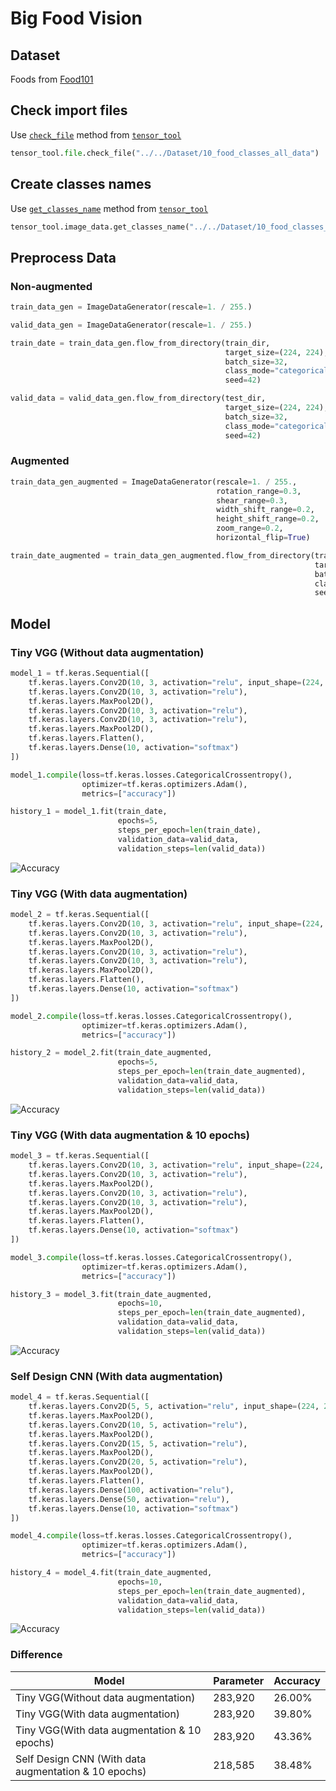 # Big Food Vision

## Dataset

Foods from [Food101](https://www.kaggle.com/kmader/food41)

## Check import files

Use [`check_file`](https://github.com/UncleThree0402/LearningTensorFlow/blob/master/tensor_tool/file.py) method
from [`tensor_tool`](https://github.com/UncleThree0402/LearningTensorFlow/tree/master/tensor_tool)

```python
tensor_tool.file.check_file("../../Dataset/10_food_classes_all_data")
```

## Create classes names

Use [`get_classes_name`](https://github.com/UncleThree0402/LearningTensorFlow/blob/master/tensor_tool/file.py) method
from [`tensor_tool`](https://github.com/UncleThree0402/LearningTensorFlow/tree/master/tensor_tool)

```python
tensor_tool.image_data.get_classes_name("../../Dataset/10_food_classes_all_data/train")
```

## Preprocess Data

### Non-augmented

```python
train_data_gen = ImageDataGenerator(rescale=1. / 255.)

valid_data_gen = ImageDataGenerator(rescale=1. / 255.)

train_date = train_data_gen.flow_from_directory(train_dir,
                                                target_size=(224, 224),
                                                batch_size=32,
                                                class_mode="categorical",
                                                seed=42)

valid_data = valid_data_gen.flow_from_directory(test_dir,
                                                target_size=(224, 224),
                                                batch_size=32,
                                                class_mode="categorical",
                                                seed=42)
```

### Augmented

```python
train_data_gen_augmented = ImageDataGenerator(rescale=1. / 255.,
                                              rotation_range=0.3,
                                              shear_range=0.3,
                                              width_shift_range=0.2,
                                              height_shift_range=0.2,
                                              zoom_range=0.2,
                                              horizontal_flip=True)

train_date_augmented = train_data_gen_augmented.flow_from_directory(train_dir,
                                                                    target_size=(224, 224),
                                                                    batch_size=32,
                                                                    class_mode="categorical",
                                                                    seed=42)
```

## Model

### Tiny VGG (Without data augmentation)

```python
model_1 = tf.keras.Sequential([
    tf.keras.layers.Conv2D(10, 3, activation="relu", input_shape=(224, 224, 3)),
    tf.keras.layers.Conv2D(10, 3, activation="relu"),
    tf.keras.layers.MaxPool2D(),
    tf.keras.layers.Conv2D(10, 3, activation="relu"),
    tf.keras.layers.Conv2D(10, 3, activation="relu"),
    tf.keras.layers.MaxPool2D(),
    tf.keras.layers.Flatten(),
    tf.keras.layers.Dense(10, activation="softmax")
])

model_1.compile(loss=tf.keras.losses.CategoricalCrossentropy(),
                optimizer=tf.keras.optimizers.Adam(),
                metrics=["accuracy"])

history_1 = model_1.fit(train_date,
                        epochs=5,
                        steps_per_epoch=len(train_date),
                        validation_data=valid_data,
                        validation_steps=len(valid_data))
```
![Accuracy](https://github.com/UncleThree0402/LearningTensorFlow/blob/master/CVnCNN/Multiclass/Image/tiny_vgg_not_augmented.png)

### Tiny VGG (With data augmentation)

```python
model_2 = tf.keras.Sequential([
    tf.keras.layers.Conv2D(10, 3, activation="relu", input_shape=(224, 224, 3)),
    tf.keras.layers.Conv2D(10, 3, activation="relu"),
    tf.keras.layers.MaxPool2D(),
    tf.keras.layers.Conv2D(10, 3, activation="relu"),
    tf.keras.layers.Conv2D(10, 3, activation="relu"),
    tf.keras.layers.MaxPool2D(),
    tf.keras.layers.Flatten(),
    tf.keras.layers.Dense(10, activation="softmax")
])

model_2.compile(loss=tf.keras.losses.CategoricalCrossentropy(),
                optimizer=tf.keras.optimizers.Adam(),
                metrics=["accuracy"])

history_2 = model_2.fit(train_date_augmented,
                        epochs=5,
                        steps_per_epoch=len(train_date_augmented),
                        validation_data=valid_data,
                        validation_steps=len(valid_data))
```
![Accuracy](https://github.com/UncleThree0402/LearningTensorFlow/blob/master/CVnCNN/Multiclass/Image/tiny_vgg_augmented.png)

### Tiny VGG (With data augmentation & 10 epochs)

```python
model_3 = tf.keras.Sequential([
    tf.keras.layers.Conv2D(10, 3, activation="relu", input_shape=(224, 224, 3)),
    tf.keras.layers.Conv2D(10, 3, activation="relu"),
    tf.keras.layers.MaxPool2D(),
    tf.keras.layers.Conv2D(10, 3, activation="relu"),
    tf.keras.layers.Conv2D(10, 3, activation="relu"),
    tf.keras.layers.MaxPool2D(),
    tf.keras.layers.Flatten(),
    tf.keras.layers.Dense(10, activation="softmax")
])

model_3.compile(loss=tf.keras.losses.CategoricalCrossentropy(),
                optimizer=tf.keras.optimizers.Adam(),
                metrics=["accuracy"])

history_3 = model_3.fit(train_date_augmented,
                        epochs=10,
                        steps_per_epoch=len(train_date_augmented),
                        validation_data=valid_data,
                        validation_steps=len(valid_data))
```
![Accuracy](https://github.com/UncleThree0402/LearningTensorFlow/blob/master/CVnCNN/Multiclass/Image/tiny_vgg_augmented_10epochs.png)

### Self Design CNN (With data augmentation)

```python
model_4 = tf.keras.Sequential([
    tf.keras.layers.Conv2D(5, 5, activation="relu", input_shape=(224, 224, 3)),
    tf.keras.layers.MaxPool2D(),
    tf.keras.layers.Conv2D(10, 5, activation="relu"),
    tf.keras.layers.MaxPool2D(),
    tf.keras.layers.Conv2D(15, 5, activation="relu"),
    tf.keras.layers.MaxPool2D(),
    tf.keras.layers.Conv2D(20, 5, activation="relu"),
    tf.keras.layers.MaxPool2D(),
    tf.keras.layers.Flatten(),
    tf.keras.layers.Dense(100, activation="relu"),
    tf.keras.layers.Dense(50, activation="relu"),
    tf.keras.layers.Dense(10, activation="softmax")
])

model_4.compile(loss=tf.keras.losses.CategoricalCrossentropy(),
                optimizer=tf.keras.optimizers.Adam(),
                metrics=["accuracy"])

history_4 = model_4.fit(train_date_augmented,
                        epochs=10,
                        steps_per_epoch=len(train_date_augmented),
                        validation_data=valid_data,
                        validation_steps=len(valid_data))
```
![Accuracy](https://github.com/UncleThree0402/LearningTensorFlow/blob/master/CVnCNN/Multiclass/Image/self_cnn.png)

### Difference

| Model                                                 | Parameter | Accuracy |
|-------------------------------------------------------|-----------|----------|
| Tiny VGG(Without data augmentation)                   | 283,920   | 26.00%   |
| Tiny VGG(With data augmentation)                      | 283,920   | 39.80%   |
| Tiny VGG(With data augmentation & 10 epochs)          | 283,920   | 43.36%   |
| Self Design CNN (With data augmentation & 10 epochs)  | 218,585   | 38.48%   |
